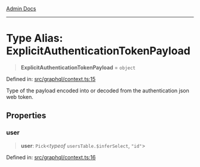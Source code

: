 [Admin Docs](/)

***

# Type Alias: ExplicitAuthenticationTokenPayload

> **ExplicitAuthenticationTokenPayload** = `object`

Defined in: [src/graphql/context.ts:15](https://github.com/Sourya07/talawa-api/blob/aac5f782223414da32542752c1be099f0b872196/src/graphql/context.ts#L15)

Type of the payload encoded into or decoded from the authentication json web token.

## Properties

### user

> **user**: `Pick`\<*typeof* `usersTable.$inferSelect`, `"id"`\>

Defined in: [src/graphql/context.ts:16](https://github.com/Sourya07/talawa-api/blob/aac5f782223414da32542752c1be099f0b872196/src/graphql/context.ts#L16)
